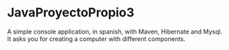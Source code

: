 # JavaProyectoPropio3
A simple console application, in spanish, with Maven, Hibernate and Mysql. 
It asks you for creating a computer with different components.
